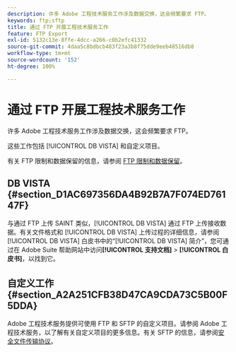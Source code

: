 ```yaml
---
description: 许多 Adobe 工程技术服务工作涉及数据交换，这会频繁要求 FTP。
keywords: ftp;sftp
title: 通过 FTP 开展工程技术服务工作
feature: FTP Export
exl-id: 5132c13e-8ffe-4dcc-a266-c0b2efc41332
source-git-commit: 4daa5c8bdbcb483f23a3b8f75dde9eeb48516db8
workflow-type: tm+mt
source-wordcount: '152'
ht-degree: 100%

---
```


# 通过 FTP 开展工程技术服务工作

许多 Adobe 工程技术服务工作涉及数据交换，这会频繁要求 FTP。

这些工作包括 [!UICONTROL DB VISTA] 和自定义项目。

有关 FTP 限制和数据保留的信息，请参阅 [FTP 限制和数据保留](/help/export/ftp-and-sftp/ftp-limits.md)。

## DB VISTA {#section_D1AC697356DA4B92B7A7F074ED76147F}

与通过 FTP 上传 SAINT 类似，[!UICONTROL DB VISTA] 通过 FTP 上传接收数据。有关文件格式和 [!UICONTROL DB VISTA] 上传过程的详细信息，请参阅 [!UICONTROL DB VISTA] 白皮书中的“[!UICONTROL DB VISTA] 简介”，您可通过在 Adobe Suite 帮助网站中访问&#x200B;**[!UICONTROL 支持文档]** > **[!UICONTROL 白皮书]**，以找到它。

## 自定义工作 {#section_A2A251CFB38D47CA9CDA73C5B00F5DDA}

Adobe 工程技术服务提供可使用 FTP 和 SFTP 的自定义项目。请参阅 Adobe 工程技术服务，以了解有关自定义项目的更多信息。有关 SFTP 的信息，请参阅[安全文件传输协议](/help/export/ftp-and-sftp/c-sftp/ftp-sftp.md)。
